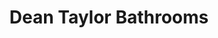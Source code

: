 ---
title: "Dean Taylor Bathrooms"
url: /grange-over-sands/dean-taylor-bathrooms/
shop: bathroom
---